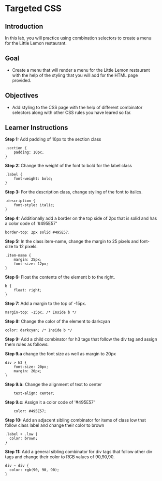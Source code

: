 # Targeted CSS

## Introduction
In this lab, you will practice using combination selectors to create a menu for the Little Lemon restaurant.

## Goal
* Create a menu that will render a menu for the Little Lemon restaurant with the help of the styling that you will add for the HTML page provided.

## Objectives
* Add styling to the CSS page with the help of different combinator selectors along with other CSS rules you have leared so far.

## Learner Instructions
**Step 1:**  Add padding of 10px to the section class

```
.section {
	padding: 10px;
}
```

**Step 2:**  Change the weight of the font to bold for the label class

```
.label {  
	font-weight: bold;
}
```

**Step 3:**  For the description class, change styling of the font to italics.

```
.description {
    font-style: italic;
}
```

**Step 4:**  Additionally add a border on the top side of 2px that is solid and has a color code of '#495E57'

```
border-top: 2px solid #495E57;
```

**Step 5:**  In the class item-name, change the margin to 25 pixels and font-size to 12 pixels.

```
.item-name {
	margin: 25px;
	font-size: 12px;
}
```

**Step 6:**  Float the contents of the element b to the right.

```
b {
    float: right;
}
```

**Step 7:**  Add a margin to the top of -15px.

```
margin-top: -15px; /* Inside b */
```

**Step 8:**  Change the color of the element to darkcyan
```
color: darkcyan; /* Inside b */
```

**Step 9:**  Add a child combinator for h3 tags that follow the div tag and assign them rules as follows:

**Step 9.a** change the font size as well as margin to 20px
```
div > h3 {
    font-size: 20px;
    margin: 20px;
}
```

**Step 9.b:**  Change the alignment of text to center
```
    text-align: center;
```

**Step 9.c:**  Assign it a color code of '#495E57'

```
    color: #495E57;
```

**Step 10:**  Add an adjacent sibling combinator for items of class low that follow class label and change their color to brown

```
.label + .low {
  color: brown; 
}
```

**Step 11:**  Add a general sibling combinator for div tags that follow other div tags and change their color to RGB values of 90,90,90.

```
div ~ div {
  color: rgb(90, 90, 90);
}
```